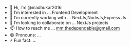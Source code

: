 - 👋 Hi, I’m @madhukar2016
- 👀 I’m interested in ... Frontend Development
- 🌱 I’m currently working with ... NextJs,NodeJs,Express Js
- 💞️ I’m looking to collaborate on ... NextJs projects
- 📫 How to reach me ... mm.thedependable@gmail.com
- 😄 Pronouns: ...
- ⚡ Fun fact: ...

<!---
madhukar2016/madhukar2016 is a ✨ special ✨ repository because its `README.md` (this file) appears on your GitHub profile.
You can click the Preview link to take a look at your changes.
--->
